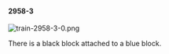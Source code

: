#### 2958-3
![train-2958-3-0.png](https://github.com/lil-lab/nlvr/raw/master/nlvr/train/images/29/train-2958-3-0.png "train-2958-3-0.png")

There is a black block attached to a blue block.
